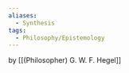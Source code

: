 ```yaml
---
aliases:
  - Synthesis
tags:
  - Philosophy/Epistemology
---
```

by [[(Philosopher) G. W. F. Hegel]]
